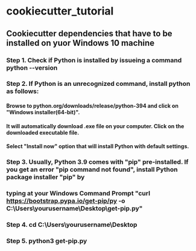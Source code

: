 # cookiecutter_tutorial

## Cookiecutter dependencies that have to be installed on yuor Windows 10 machine
### Step 1.  Check if Python is installed by issueing a command python --version 
### Step 2. If Python is an unrecognized command, install python as follows:
#### Browse to python.org/downloads/release/python-394 and click on "Windows installer(64-bit)". 
#### It will automatically download .exe file on your computer. Click on the downloaded executable file. 
#### Select "Install now" option that will install Python with default settings.
### Step 3. Usually, Python 3.9 comes with "pip" pre-installed. If you get an error "pip command not found", install Python package installer "pip" by 
### typing at your Windows Command Prompt "curl https://bootstrap.pypa.io/get-pip/py -o C:\Users\yourusername\Desktop\get-pip.py"
### Step 4. cd C:\Users\yourusername\Desktop 
### Step 5. python3 get-pip.py 
